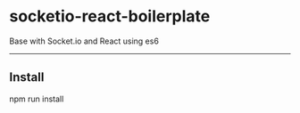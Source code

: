 # socketio-react-boilerplate

Base with Socket.io and React using es6

---

## Install

npm run install